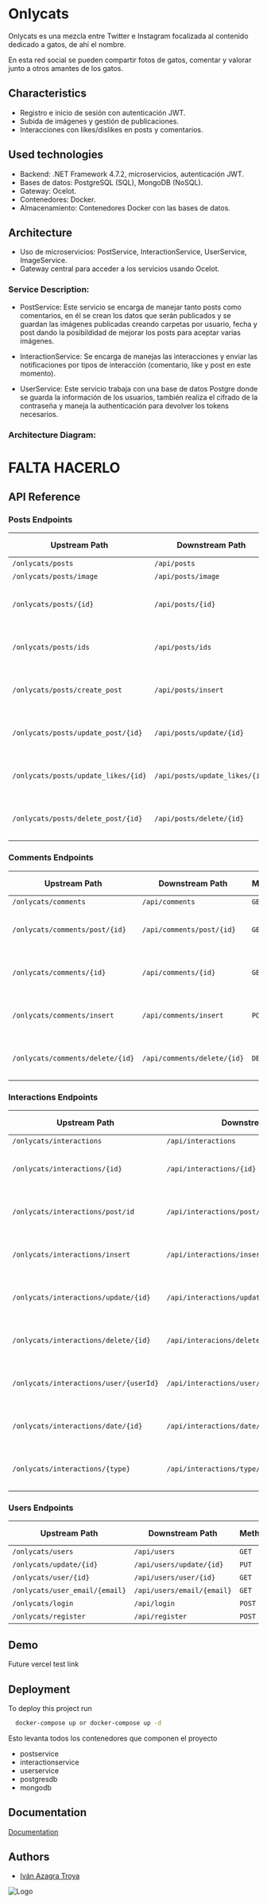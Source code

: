 
# Onlycats

Onlycats es una mezcla entre Twitter e Instagram focalizada al contenido dedicado a gatos, de ahí el nombre.

En esta red social se pueden compartir fotos de gatos, comentar y valorar junto a otros amantes de los gatos.

## Characteristics
- Registro e inicio de sesión con autenticación JWT.
- Subida de imágenes y gestión de publicaciones.
- Interacciones con likes/dislikes en posts y comentarios.

## Used technologies
- Backend: .NET Framework 4.7.2, microservicios, autenticación JWT.
- Bases de datos: PostgreSQL (SQL), MongoDB (NoSQL).
- Gateway: Ocelot.
- Contenedores: Docker.
- Almacenamiento: Contenedores Docker con las bases de datos.

## Architecture
- Uso de microservicios: PostService, InteractionService, UserService, ImageService.
- Gateway central para acceder a los servicios usando Ocelot.
### Service Description:
- PostService: Este servicio se encarga de manejar tanto posts como comentarios, en él se crean los datos que serán publicados y se guardan las imágenes publicadas creando carpetas por usuario, fecha y post dando la posibildidad de mejorar los posts para aceptar varias imágenes.

- InteractionService: Se encarga de manejas las interacciones y enviar las notificaciones por tipos de interacción (comentario, like y post en este momento).

- UserService: Este servicio trabaja con una base de datos Postgre donde se guarda la información de los usuarios, también realiza el cifrado de la contraseña y maneja la authenticación para devolver los tokens necesarios.
### Architecture Diagram:
# FALTA HACERLO

## API Reference

### Posts Endpoints

| **Upstream Path**                     | **Downstream Path**          | **Method** | **Authentication** | **Rate Limiting**                |
|---------------------------------------|------------------------------|------------|--------------------|----------------------------------|
| `/onlycats/posts`                     | `/api/posts`                 | `GET`      | None               | None                             |
| `/onlycats/posts/image`               | `/api/posts/image`           | `GET`      | None               | None                             |
| `/onlycats/posts/{id}`                | `/api/posts/{id}`            | `GET`      | Bearer             | 5000 requests per 10 seconds     |
| `/onlycats/posts/ids`                 | `/api/posts/ids`             | `GET`      | Bearer             | 5000 requests per 10 seconds     |
| `/onlycats/posts/create_post`         | `/api/posts/insert`          | `POST`     | Bearer             | 5000 requests per 10 seconds     |
| `/onlycats/posts/update_post/{id}`    | `/api/posts/update/{id}`     | `PUT`      | Bearer             | 5000 requests per 10 seconds     |
| `/onlycats/posts/update_likes/{id}`   | `/api/posts/update_likes/{id}`| `PUT`     | Bearer             | 5000 requests per 10 seconds     |
| `/onlycats/posts/delete_post/{id}`    | `/api/posts/delete/{id}`     | `DELETE`   | Bearer             | 5000 requests per 10 seconds     |

### Comments Endpoints

| **Upstream Path**                     | **Downstream Path**          | **Method** | **Authentication** | **Rate Limiting**                |
|---------------------------------------|------------------------------|------------|--------------------|----------------------------------|
| `/onlycats/comments`                  | `/api/comments`              | `GET`      | None               | None                             |
| `/onlycats/comments/post/{id}`        | `/api/comments/post/{id}`    | `GET`      | None               | 5000 requests per 10 seconds     |
| `/onlycats/comments/{id}`             | `/api/comments/{id}`         | `GET`      | Bearer             | 5000 requests per 10 seconds     |
| `/onlycats/comments/insert`           | `/api/comments/insert`       | `POST`     | Bearer             | 5000 requests per 10 seconds     |
| `/onlycats/comments/delete/{id}`      | `/api/comments/delete/{id}`  | `DELETE`   | Bearer             | 5000 requests per 10 seconds     |

### Interactions Endpoints

| **Upstream Path**                     | **Downstream Path**          | **Method** | **Authentication** | **Rate Limiting**                |
|---------------------------------------|------------------------------|------------|--------------------|----------------------------------|
| `/onlycats/interactions`              | `/api/interactions`          | `GET`      | None               | None                             |
| `/onlycats/interactions/{id}`         | `/api/interactions/{id}`     | `GET`      | Bearer             | 5000 requests per 10 seconds     |
| `/onlycats/interactions/post/id`      | `/api/interactions/post/id`  | `GET`      | Bearer             | 5000 requests per 10 seconds     |
| `/onlycats/interactions/insert`       | `/api/interactions/insert`   | `POST`     | Bearer             | 5000 requests per 10 seconds     |
| `/onlycats/interactions/update/{id}`  | `/api/interactions/update/{entity.ActivityId}` | `PUT` | Bearer | 5000 requests per 10 seconds     |
| `/onlycats/interactions/delete/{id}`  | `/api/interacions/delete/{id}` | `DELETE` | Bearer | 5000 requests per 10 seconds     |
| `/onlycats/interactions/user/{userId}`| `/api/interactions/user/{userId}` | `GET` | Bearer | 5000 requests per 10 seconds     |
| `/onlycats/interactions/date/{id}`    | `/api/interactions/date/{postId}` | `GET` | Bearer | 5000 requests per 10 seconds     |
| `/onlycats/interactions/{type}`       | `/api/interactions/type/{type}` | `GET` | Bearer | 5000 requests per 10 seconds     |

### Users Endpoints

| **Upstream Path**                     | **Downstream Path**          | **Method** | **Authentication** | **Rate Limiting**                |
|---------------------------------------|------------------------------|------------|--------------------|----------------------------------|
| `/onlycats/users`                     | `/api/users`                 | `GET`      | None               | None                             |
| `/onlycats/update/{id}`               | `/api/users/update/{id}`     | `PUT`      | Bearer             | None                             |
| `/onlycats/user/{id}`                 | `/api/users/user/{id}`       | `GET`      | None               | None                             |
| `/onlycats/user_email/{email}`        | `/api/users/email/{email}`   | `GET`      | None               | None                             |
| `/onlycats/login`                     | `/api/login`                 | `POST`     | None               | None                             |
| `/onlycats/register`                  | `/api/register`              | `POST`     | None               | None                             |

## Demo

Future vercel test link


## Deployment

To deploy this project run

```bash
  docker-compose up or docker-compose up -d
```
Esto levanta todos los contenedores que componen el proyecto
 - postservice
 - interactionservice
 - userservice
 - postgresdb
 - mongodb


## Documentation

[Documentation](https://linktodocumentation)

## Authors

- [Iván Azagra Troya](https://github.com/IvanAzagraTroya)


![Logo](https://dev-to-uploads.s3.amazonaws.com/uploads/articles/th5xamgrr6se0x5ro4g6.png)

